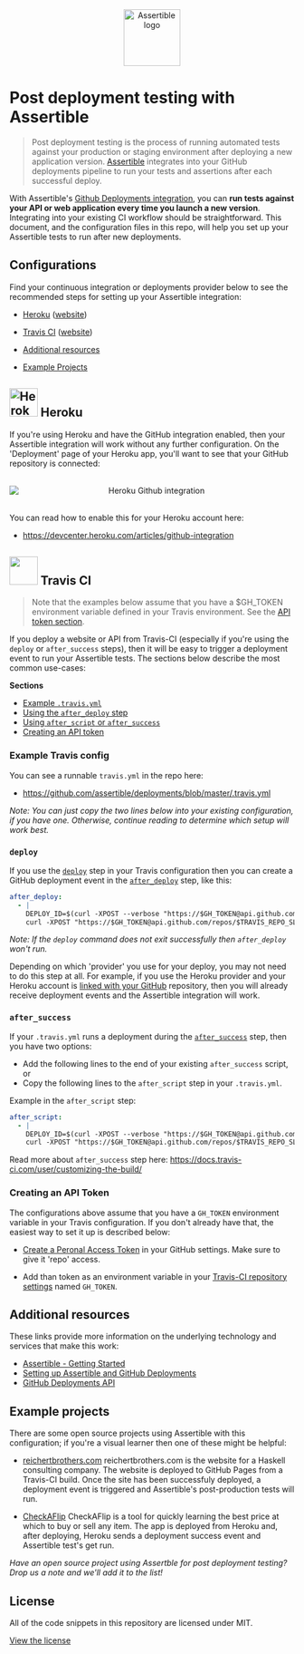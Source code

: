 <div align="center">
  <img src="https://assertible.com/images/logo/logo-512x512.png" width="100" alt="Assertible logo" />
</div>

# Post deployment testing with Assertible

> Post deployment testing is the process of running automated tests
> against your production or staging environment after deploying a new
> application version. [Assertible](https://assertible.com) integrates
> into your GitHub deployments pipeline to run your tests and
> assertions after each successful deploy.

With Assertible's
[Github Deployments integration](https://assertible.com/docs#github-deployments),
you can **run tests against your API or web application every time you
launch a new version**. Integrating into your existing CI workflow
should be straightforward. This document, and the configuration files
in this repo, will help you set up your Assertible tests to run after
new deployments.

## Configurations

Find your continuous integration or deployments provider below to see
the recommended steps for setting up your Assertible integration:

- [Heroku](#-heroku) ([website](https://heroku.com))
- [Travis CI](#-travis-ci) ([website](https://travis-ci.org))

- [Additional resources](#additional-resources)
- [Example Projects](#example-projects)

## <img src="https://s3-us-west-2.amazonaws.com/assertible/integrations/heroku-logo.png" width="50" alt="Heroku" style="margin-bottom:-10px" /> Heroku

If you're using Heroku and have the GitHub integration enabled, then
your Assertible integration will work without any further
configuration. On the 'Deployment' page of your Heroku app, you'll
want to see that your GitHub repository is connected:

<br/>
<div align="center">
  <img alt="Heroku Github integration" src="https://s3-us-west-2.amazonaws.com/assertible/integrations/heroku-github-connected.png" style="display:block;margin:auto" />
</div>
<br/>

You can read how to enable this for your Heroku account here:

- https://devcenter.heroku.com/articles/github-integration

## <img src="https://s3-us-west-2.amazonaws.com/assertible/integrations/TravisCI-Mascot-original.png" width="50" /> Travis CI

> Note that the examples below assume that you have a $GH_TOKEN
> environment variable defined in your Travis environment. See the [API
> token section](#creating-an-api-token).

If you deploy a website or API from Travis-CI (especially if you're
using the `deploy` or `after_success` steps), then it will be easy to
trigger a deployment event to run your Assertible tests. The sections
below describe the most common use-cases:

**Sections**

- [Example `.travis.yml`](#example-travis-config)
- [Using the `after_deploy` step](#deploy)
- [Using `after_script` or `after_success`](#after_success)
- [Creating an API token](#creating-an-api-token)

### Example Travis config

You can see a runnable `travis.yml` in the repo here:

- https://github.com/assertible/deployments/blob/master/.travis.yml

_Note: You can just copy the two lines below into your existing
configuration, if you have one. Otherwise, continue reading to
determine which setup will work best._

### `deploy`

If you use the [`deploy`](https://docs.travis-ci.com/user/deployment)
step in your Travis configuration then you can create a GitHub
deployment event in the
[`after_deploy`](https://docs.travis-ci.com/user/customizing-the-build/#Deploying-your-Code)
step, like this:

```yaml
after_deploy:
  - |
    DEPLOY_ID=$(curl -XPOST --verbose "https://$GH_TOKEN@api.github.com/repos/$TRAVIS_REPO_SLUG/deployments" -H "Content-Type:application/json" --data '{"ref":"master", "auto_merge":false, "required_contexts": []}' | python -c "import json,sys;obj=json.load(sys.stdin);print obj['id'];")
    curl -XPOST "https://$GH_TOKEN@api.github.com/repos/$TRAVIS_REPO_SLUG/deployments/$DEPLOY_ID/statuses" --data '{"state":"success"}'
```

_Note: If the `deploy` command does not exit successfully then
`after_deploy` won't run._

Depending on which 'provider' you use for your deploy, you may not
need to do this step at all. For example, if you use the Heroku
provider and your Heroku account is
[linked with your GitHub](#-heroku) repository, then you will already
receive deployment events and the Assertible integration will work.

### `after_success`

If your `.travis.yml` runs a deployment during the
[`after_success`](https://docs.travis-ci.com/user/customizing-the-build/#The-Build-Lifecycle)
step, then you have two options:

- Add the following lines to the end of your existing `after_success`
  script, or
- Copy the following lines to the `after_script` step in your
  `.travis.yml`.

Example in the `after_script` step:

```yaml
after_script:
  - |
    DEPLOY_ID=$(curl -XPOST --verbose "https://$GH_TOKEN@api.github.com/repos/$TRAVIS_REPO_SLUG/deployments" -H "Content-Type:application/json" --data '{"ref":"master", "auto_merge":false, "required_contexts": []}' | python -c "import json,sys;obj=json.load(sys.stdin);print obj['id'];")
    curl -XPOST "https://$GH_TOKEN@api.github.com/repos/$TRAVIS_REPO_SLUG/deployments/$DEPLOY_ID/statuses" --data '{"state":"success"}'
```

Read more about `after_success` step here:
https://docs.travis-ci.com/user/customizing-the-build/

### Creating an API Token

The configurations above assume that you have a `GH_TOKEN` environment
variable in your Travis configuration. If you don't already have that,
the easiest way to set it up is described below:

- [Create a Peronal Access Token](https://github.com/settings/tokens)
  in your GitHub settings. Make sure to give it 'repo' access.

- Add than token as an environment variable in your
  [Travis-CI repository settings](https://docs.travis-ci.com/user/environment-variables/#Defining-Variables-in-Repository-Settings)
  named `GH_TOKEN`.

## Additional resources

These links provide more information on the underlying technology and
services that make this work:

- [Assertible - Getting Started](https://assertible.com/docs)
- [Setting up Assertible and GitHub Deployments](https://assertible.com/docs#github-deployments)
- [GitHub Deployments API](https://developer.github.com/v3/repos/deployments/)

## Example projects

There are some open source projects using Assertible with this
configuration; if you're a visual learner then one of these might be
helpful:

- [reichertbrothers.com](https://github.com/rbros/rbros.github.io)
  reichertbrothers.com is the website for a Haskell consulting
  company. The website is deployed to GitHub Pages from a Travis-CI
  build. Once the site has been successfuly deployed, a deployment
  event is triggered and Assertible's post-production tests will run.

- [CheckAFlip](http://checkaflip.com)
  CheckAFlip is a tool for quickly learning the best price at which to
  buy or sell any item. The app is deployed from Heroku and, after
  deploying, Heroku sends a deployment success event and Assertible
  test's get run.

_Have an open source project using Assertble for post deployment
testing? Drop us a note and we'll add it to the list!_

## License

All of the code snippets in this repository are licensed under MIT.

[View the license](https://github.com/assertible/deployments/blob/master/LICENSE)
